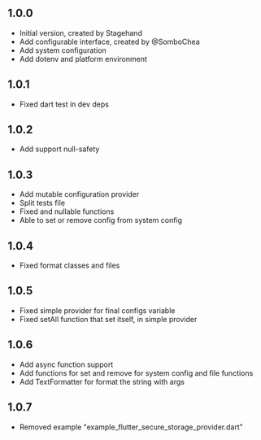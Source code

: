 ## 1.0.0

- Initial version, created by Stagehand
- Add configurable interface, created by @SomboChea
- Add system configuration
- Add dotenv and platform environment

## 1.0.1
- Fixed dart test in dev deps

## 1.0.2
- Add support null-safety

## 1.0.3
- Add mutable configuration provider
- Split tests file
- Fixed and nullable functions
- Able to set or remove config from system config

## 1.0.4
- Fixed format classes and files

## 1.0.5
- Fixed simple provider for final configs variable
- Fixed setAll function that set itself, in simple provider

## 1.0.6
- Add async function support
- Add functions for set and remove for system config and file functions
- Add TextFormatter for format the string with args

## 1.0.7
- Removed example "example_flutter_secure_storage_provider.dart"